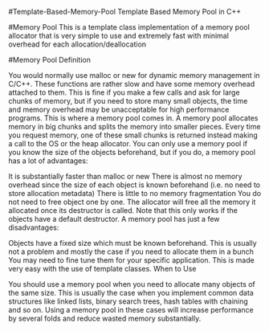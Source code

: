 #Template-Based-Memory-Pool
Template Based Memory Pool in C++

#Memory Pool
This is a template class implementation of a memory pool allocator that is very simple to use and extremely fast with minimal overhead for each allocation/deallocation

#Memory Pool Definition

You would normally use malloc or new for dynamic memory management in C/C++. These functions are rather slow and have some memory overhead attached to them. This is fine if you make a few calls and ask for large chunks of memory, but if you need to store many small objects, the time and memory overhead may be unacceptable for high performance programs. This is where a memory pool comes in. A memory pool allocates memory in big chunks and splits the memory into smaller pieces. Every time you request memory, one of these small chunks is returned instead making a call to the OS or the heap allocator. You can only use a memory pool if you know the size of the objects beforehand, but if you do, a memory pool has a lot of advantages:

It is substantially faster than malloc or new
There is almost no memory overhead since the size of each object is known beforehand (i.e. no need to store allocation metadata)
There is little to no memory fragmentation
You do not need to free object one by one. The allocator will free all the memory it allocated once its destructor is called. Note that this only works if the objects have a default destructor.
A memory pool has just a few disadvantages:

Objects have a fixed size which must be known beforehand. This is usually not a problem and mostly the case if you need to allocate them in a bunch
You may need to fine tune them for your specific application. This is made very easy with the use of template classes.
When to Use

You should use a memory pool when you need to allocate many objects of the same size. This is usually the case when you implement common data structures like linked lists, binary search trees, hash tables with chaining and so on. Using a memory pool in these cases will increase performance by several folds and reduce wasted memory substantially.
